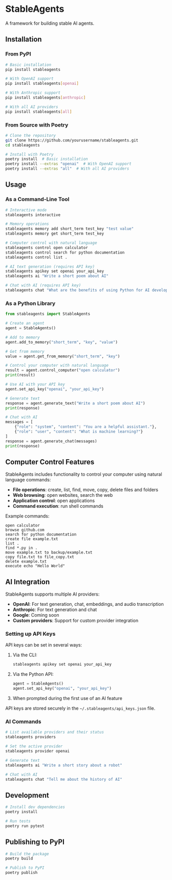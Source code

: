# StableAgents

A framework for building stable AI agents.

## Installation

### From PyPI

```bash
# Basic installation
pip install stableagents

# With OpenAI support
pip install stableagents[openai]

# With Anthropic support
pip install stableagents[anthropic]

# With all AI providers
pip install stableagents[all]
```

### From Source with Poetry

```bash
# Clone the repository
git clone https://github.com/yourusername/stableagents.git
cd stableagents

# Install with Poetry
poetry install  # Basic installation
poetry install --extras "openai"  # With OpenAI support
poetry install --extras "all"  # With all AI providers
```

## Usage

### As a Command-Line Tool

```bash
# Interactive mode
stableagents interactive

# Memory operations
stableagents memory add short_term test_key "test value"
stableagents memory get short_term test_key

# Computer control with natural language
stableagents control open calculator
stableagents control search for python documentation
stableagents control list .

# AI text generation (requires API key)
stableagents apikey set openai your_api_key
stableagents ai "Write a short poem about AI"

# Chat with AI (requires API key)
stableagents chat "What are the benefits of using Python for AI development?"
```

### As a Python Library

```python
from stableagents import StableAgents

# Create an agent
agent = StableAgents()

# Add to memory
agent.add_to_memory("short_term", "key", "value")

# Get from memory
value = agent.get_from_memory("short_term", "key")

# Control your computer with natural language
result = agent.control_computer("open calculator")
print(result)

# Use AI with your API key
agent.set_api_key("openai", "your_api_key")

# Generate text
response = agent.generate_text("Write a short poem about AI")
print(response)

# Chat with AI
messages = [
    {"role": "system", "content": "You are a helpful assistant."},
    {"role": "user", "content": "What is machine learning?"}
]
response = agent.generate_chat(messages)
print(response)
```

## Computer Control Features

StableAgents includes functionality to control your computer using natural language commands:

- **File operations**: create, list, find, move, copy, delete files and folders
- **Web browsing**: open websites, search the web
- **Application control**: open applications
- **Command execution**: run shell commands

Example commands:

```
open calculator
browse github.com
search for python documentation
create file example.txt
list .
find *.py in .
move example.txt to backup/example.txt
copy file.txt to file_copy.txt
delete example.txt
execute echo "Hello World"
```

## AI Integration

StableAgents supports multiple AI providers:

- **OpenAI**: For text generation, chat, embeddings, and audio transcription
- **Anthropic**: For text generation and chat
- **Google**: Coming soon
- **Custom providers**: Support for custom provider integration

### Setting up API Keys

API keys can be set in several ways:

1. Via the CLI:
   ```bash
   stableagents apikey set openai your_api_key
   ```

2. Via the Python API:
   ```python
   agent = StableAgents()
   agent.set_api_key("openai", "your_api_key")
   ```

3. When prompted during the first use of an AI feature

API keys are stored securely in the `~/.stableagents/api_keys.json` file.

### AI Commands

```bash
# List available providers and their status
stableagents providers

# Set the active provider
stableagents provider openai

# Generate text
stableagents ai "Write a short story about a robot"

# Chat with AI
stableagents chat "Tell me about the history of AI"
```

## Development

```bash
# Install dev dependencies
poetry install

# Run tests
poetry run pytest
```

## Publishing to PyPI

```bash
# Build the package
poetry build

# Publish to PyPI
poetry publish
```